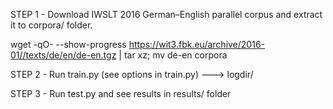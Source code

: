 

STEP 1 - Download IWSLT 2016 German–English parallel corpus and extract it to corpora/ folder.


wget -qO- --show-progress https://wit3.fbk.eu/archive/2016-01//texts/de/en/de-en.tgz | tar xz; mv de-en corpora


STEP 2 - Run train.py (see options in train.py) ---> logdir/

STEP 3 - Run test.py and see results in results/ folder

